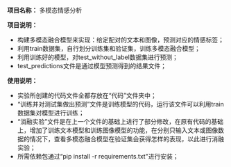 **项目名称：** 
多模态情感分析

**项目说明：** 
- 构建多模态融合模型来实现：给定配对的文本和图像，预测对应的情感标签；
- 利用train数据集，自行划分训练集和验证集，训练多模态融合模型；
- 利用训练好的模型，对test_without_label数据集进行预测；
- test_predictions文件是通过模型预测得到的结果文件；

**使用说明：**
- 实验所创建的代码文件全都存放在“代码”文件夹中；
- “训练并对测试集做出预测”文件是训练模型的代码，运行该文件可以利用train数据集对模型进行训练；
- “消融实验”文件是在上一个文件的基础上进行了部分修改，在原有代码的基础上，增加了训练文本模型和训练图像模型的功能，在分别只输入文本或图像数据的情况下，查看多模态融合模型在验证集会获得怎样的表现，以此进行消融实验；
- 所需依赖包通过“pip install -r requirements.txt"进行安装；
